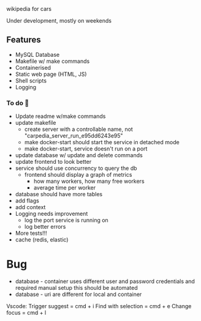 wikipedia for cars

Under development, mostly on weekends

## Features
- MySQL Database
- Makefile w/ make commands
- Containerised
- Static web page (HTML, JS)
- Shell scripts
- Logging


### To do :wrench:
- Update readme w/make commands
- update makefile
    - create server with a controllable name, not "carpedia_server_run_e95dd6243e95"
    - make docker-start should start the service in detached mode
    - make docker-start, service doesn't run on a port
- update database w/ update and delete commands
- update frontend to look better
- service should use concurrency to query the db
    - frontend should display a graph of metrics
        - how many workers, how many free workers
        - average time per worker
- database should have more tables
- add flags
- add context
- Logging needs improvement
    - log the port service is running on
    - log better errors
- More tests!!!
- cache (redis, elastic)


# Bug
- database - container uses different user and password credentials and required manual setup
this should be automated
- database - uri are different for local and container

Vscode:
Trigger suggest = cmd + i
Find with selection = cmd + e
Change focus = cmd + l